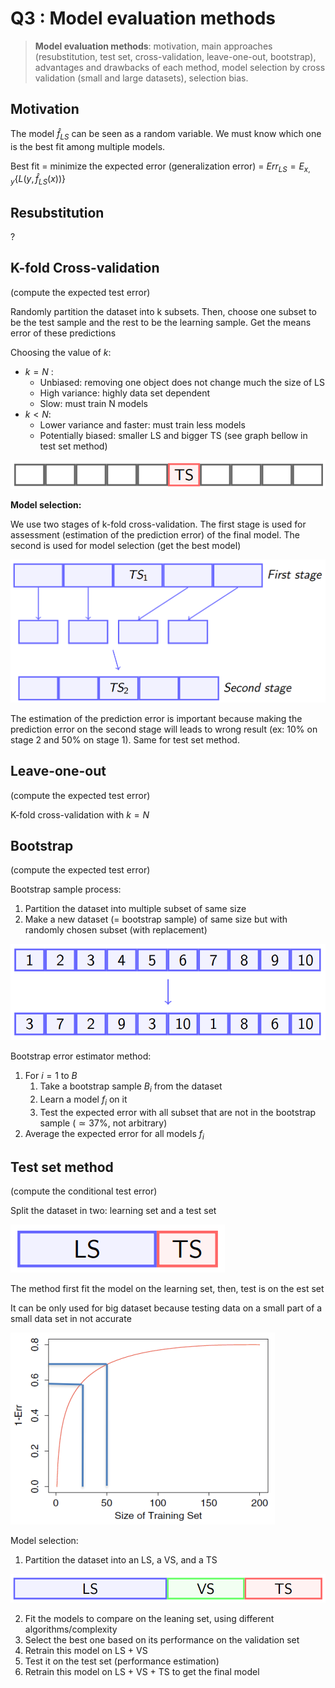 # Q3 : Model evaluation methods

> **Model evaluation methods**: motivation, main approaches (resubstitution, test set, cross-validation, leave-one-out, bootstrap), advantages and drawbacks of each method, model selection by cross validation (small and large datasets), selection bias.

## Motivation

The model $\hat f_{LS}$ can be seen as a random variable. We must know which one is the best fit among multiple models.

Best fit = minimize the expected error (generalization error) = $Err_{LS} = E_{x,y}\{L(y,\hat f_{LS}(x))\}$

## Resubstitution

?

## K-fold Cross-validation

(compute the expected test error)

Randomly partition the dataset into k subsets. Then, choose one subset to be the test sample and the rest to be the learning sample. Get the means error of these predictions

Choosing the value of $k$:
- $k=N$ :
	- Unbiased: removing one object does not change much the size of LS
	- High variance: highly data set dependent
	- Slow: must train N models
- $k<N$:
	- Lower variance and faster: must train less models
	- Potentially biased: smaller LS and bigger TS (see graph bellow in test set method)

![](attachments/Pasted%20image%2020231228093355.png)

**Model selection:**

We use two stages of k-fold cross-validation. The first stage is used for assessment (estimation of the prediction error) of the final model. The second is used for model selection (get the best model) 

![](attachments/Pasted%20image%2020231228100741.png)

The estimation of the prediction error is important because making the prediction error on the second stage will leads to wrong result (ex: 10% on stage 2 and 50% on stage 1). Same for test set method.

## Leave-one-out

(compute the expected test error)

K-fold cross-validation with $k=N$

## Bootstrap

(compute the expected test error)

Bootstrap sample process:
1. Partition the dataset into multiple subset of same size
2. Make a new dataset (= bootstrap sample) of same size but with randomly chosen subset (with replacement)

![](attachments/Pasted%20image%2020231228093729.png)

Bootstrap error estimator method:
1. For $i=1$ to $B$
	1. Take a bootstrap sample $B_i$ from the dataset
	2. Learn a model $f_i$ on it
	3. Test the expected error with all subset that are not in the bootstrap sample ($≃ 37\%$, not arbitrary)
2. Average the expected error for all models $f_i$

## Test set method

(compute the conditional test error)

Split the dataset in two: learning set and a test set

![](attachments/Pasted%20image%2020231228095923.png)

The method first fit the model on the learning set, then, test is on the est set

It can be only used for big dataset because testing data on a small part of a small data set in not accurate

![](attachments/Pasted%20image%2020231227164644.png)

Model selection:
1. Partition the dataset into an LS, a VS, and a TS

![](attachments/Pasted%20image%2020231228100029.png)

2. Fit the models to compare on the leaning set, using different algorithms/complexity
3. Select the best one based on its performance on the validation set
4. Retrain this model on LS + VS
5. Test it on the test set (performance estimation)
6. Retrain this model on LS + VS + TS to get the final model